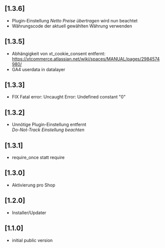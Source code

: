 ## [1.3.6]
- Plugin-Einstellung *Netto Preise übertragen* wird nun beachtet
- Währungscode der aktuell gewählten Währung verwenden

## [1.3.5]
- Abhängigkeit von xt_cookie_consent entfernt:
https://xtcommerce.atlassian.net/wiki/spaces/MANUAL/pages/2984574980/
- GA4 userdata in datalayer

## [1.3.3]
- FIX Fatal error: Uncaught Error: Undefined constant "0"

## [1.3.2]
- Unnötige Plugin-Einstellung entfernt  
  *Do-Not-Track Einstellung beachten*

## [1.3.1]
- require_once statt require

## [1.3.0]
- Aktivierung pro Shop

## [1.2.0]
- Installer/Updater

## [1.1.0]
- initial public version
